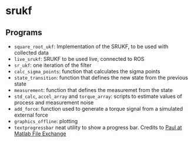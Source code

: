 # srukf

## Programs
* `square_root_ukf`: Implementation of the SRUKF, to be used with collected data
* `live_srukf`: SRUKF to be used live, connected to ROS
* `sr_ukf`: one iteration of the filter
* `calc_sigma_points`: function that calculates the sigma points
* `state_transition`: function that defines the new state from the previous state
* `measurement`: function that defines the measuremet from the state
* `std_calc`, `accel_array` and `torque_array`: scripts to estimate values of process and measurement noise
* `add_force`: function used to generate a torque signal from a simulated external force
* `graphics_offline`: plotting
* `textprogressbar` neat utility to show a progress bar. Credits to [Paul at Matlab File Exchange](https://www.mathworks.com/matlabcentral/fileexchange/28067-text-progress-bar)